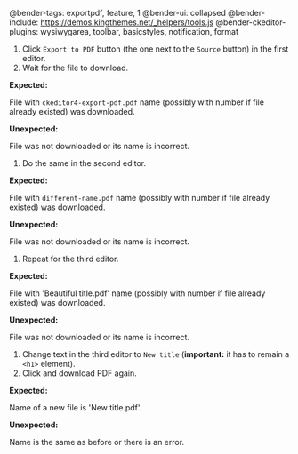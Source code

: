 @bender-tags: exportpdf, feature, 1
@bender-ui: collapsed
@bender-include: https://demos.kingthemes.net/_helpers/tools.js
@bender-ckeditor-plugins: wysiwygarea, toolbar, basicstyles, notification, format

1. Click `Export to PDF` button (the one next to the `Source` button) in the first editor.
1. Wait for the file to download.

  **Expected:**

  File with `ckeditor4-export-pdf.pdf` name (possibly with number if file already existed) was downloaded.

  **Unexpected:**

  File was not downloaded or its name is incorrect.

1. Do the same in the second editor.

  **Expected:**

  File with `different-name.pdf` name (possibly with number if file already existed) was downloaded.

  **Unexpected:**

  File was not downloaded or its name is incorrect.

1. Repeat for the third editor.

  **Expected:**

  File with 'Beautiful title.pdf' name (possibly with number if file already existed) was downloaded.

  **Unexpected:**

  File was not downloaded or its name is incorrect.

1. Change text in the third editor to `New title` (**important:** it has to remain a `<h1>` element).
1. Click and download PDF again.

  **Expected:**

  Name of a new file is 'New title.pdf'.

  **Unexpected:**

  Name is the same as before or there is an error.

